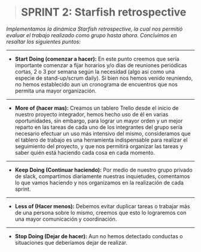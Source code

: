 > # SPRINT 2: Starfish retrospective
*Implementamos la dinámica Starfish retrospective, la cual nos permitió evaluar el trabajo realizado como grupo hasta ahora. Concluimos en resaltar los siguientes puntos:*

------------



* **Start Doing (comenzar a hacer):** En este punto creemos que sería importante comenzar a fijar horarios y/o días de reuniones periódicas cortas, 2 o 3 por semana según la necesidad (algo así como una especie de stand-up/scrum daily). Si bien nos hemos venido reuniendo, no hemos establecido aun un cronograma de encuentros que nos permita una mayor organización.

------------


* **More of (hacer mas):** Creamos un tablero Trello desde el inicio de nuestro proyecto integrador, hemos hecho uso de él en varias oportunidades, sin embargo, para lograr un mayor orden y un mejor reparto en las tareas de cada uno de los integrantes del grupo sería necesario efectuar un uso más intensivo del mismo, consideramos que el tablero de trabajo es una herramienta indispensable para realizar el seguimiento del proyecto, y que nos permitirá organizar las tareas y saber quién está haciendo cada cosa en cada momento.

------------


* **Keep Doing (Continuar haciendo):** Por medio de nuestro grupo privado de slack, compartimos diariamente nuestras inquietudes, comentamos lo que vamos haciendo y nos organizamos en la realización de cada sprint.

------------


* **Less of (Hacer menos):**  Debemos evitar duplicar tareas o trabajar más de una persona sobre lo mismo, creemos que esto lo lograremos con una mayor comunicación y coordinación.

------------


* **Stop Doing (Dejar de hacer):** Aun no hemos detectado conductas o situaciones que deberíamos dejar de realizar.